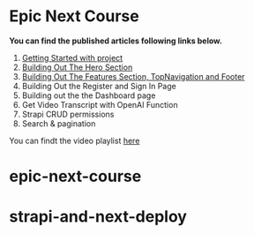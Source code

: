 # Epic Next Course 

**You can find the published articles following links below.**

1. [Getting Started with project](https://strapi.io/blog/epic-next-js-14-tutorial-learn-next-js-by-building-a-real-life-project-part-1-2)
2. [Building Out The Hero Section](https://strapi.io/blog/epic-next-js-14-tutorial-part-2-building-out-the-home-page)
3. [Building Out The Features Section, TopNavigation and Footer](https://strapi.io/blog/epic-next-js-14-tutorial-learn-next-js-by-building-a-real-life-project-part-3)
4. Building Out the Register and Sign In Page
5. Building out the the Dashboard page
6. Get Video Transcript with OpenAI Function
7. Strapi CRUD permissions
8. Search & pagination

You can findt the video playlist [here](https://www.youtube.com/playlist?list=PL7Q0DQYATmvgONvIWsy34aDkAtcdjsQLE)
# epic-next-course
# strapi-and-next-deploy
